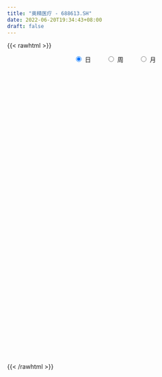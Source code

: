 ```yaml
---
title: "奥精医疗 - 688613.SH"
date: 2022-06-20T19:34:43+08:00
draft: false
---
```

{{< rawhtml >}}
    <div style="text-align: center">
        <label style="padding: 1rem;"><input style="margin-right: .5rem" type="radio" name="period" value="D" checked onclick="period_change(this)">日</label>
        <label style="padding: 1rem;"><input style="margin-right: .5rem" type="radio" name="period" value="W" onclick="period_change(this)">周</label>
        <label style="padding: 1rem;"><input style="margin-right: .5rem" type="radio" name="period" value="M" onclick="period_change(this)">月</label>
    </div>
    <div id="chart" style="height: 700px;"></div> 
    <script type="text/javascript">
        const D_v = [232164.66,136087.58,136353.65,99151.23,54035.26,79717.75,59758.76,50936.07,48510.0,63597.82,43653.38,39114.95,78400.05,39013.51,46589.29,61825.01,42824.98,47202.26,29291.23,20657.04,32650.03,26773.56,20995.61,40656.18,23792.89,25945.11,21119.82,13569.3,31364.01,16122.0,12713.17,23807.76,15785.32,16040.23,13402.27,12555.04,15532.37,15205.11,9235.13,6591.5,8516.09,18333.59,21265.42,28453.19,17528.95,20597.95,15762.52,14697.89,10037.61,9122.71,12880.94,15456.51,7758.56,9833.25,7631.15,9128.92,7235.12,8232.62,4831.61,5860.64,19439.08,13764.6,5931.79,11963.13,9962.07,12561.08,25702.36,12302.57,15300.6,10113.51,9910.24,15498.42,16479.48,20724.51,12631.36,13276.47,12290.86,9388.08,8794.95,7261.74,9216.73,20870.52,20875.28,12455.76,25578.3,18146.26,11200.99,9141.21,17815.55,8613.21,14961.88,8985.99,6703.98,7028.58,11633.77,8517.84,16471.55,15697.56,12159.93,8925.23,10038.31,6687.98,4474.24,7325.92,13025.17,10578.43,7220.56,17389.28,9648.39,14688.47,5369.72,8568.98,6758.61,19365.27,7405.89,8740.21,10719.27,8605.99,9243.75,9442.5,8823.38,9708.29,5656.31,14721.39,15279.27,20740.06,14193.63,13823.74,10762.83,13200.44,9368.16,10312.54,6248.62,9305.8,7687.07,6465.7,6937.2,6398.5,4663.96,5494.85,6664.49,3093.41,6389.41,5671.98,6231.39,8199.87,6567.03,7426.91,11010.55,9141.72,9376.09,8699.55,9623.98,8322.48,10379.07,10311.53,18003.74,11379.84,9407.39,16710.86,8773.29,14522.5,12506.83,12746.83,6195.08,8406.69,8124.25,3994.65,17457.31,8038.34,5952.57,4989.21,4347.47,6137.22,4615.91,5801.32,8373.34,5720.6,6561.48,5937.25,3700.6,4102.62,4500.56,5527.59,7424.23,6606.86,5570.22,4972.94,3147.66,3816.13,4462.39,8109.89,6661.73,9071.12,8078.14,4895.37,8239.91,5523.42,5056.99,7910.84,10577.62,3865.84,5768.96,4292.75,3793.93,3138.08,4207.74,3257.12,3204.88,3384.62,4246.64,3618.26,3805.99,3936.25,4629.12,6157.57,3940.15,10641.06,5231.77,5043.88,2559.74,3209.63,2774.71,2440.52,4881.49,5126.63,3955.41,4230.42,7146.25,6898.05,3328.29,3946.15,2877.38,4074.04,5752.21,4955.58,5602.69,6221.17,5015.03,4617.52,3561.12,7063.52,13879.37,23112.22,10394.79,20596.16,20457.5,11162.27,20276.32,36587.79,33554.24,27900.08,20735.74,18813.91,10806.2,11317.93,13814.89,15155.0,12094.82,17436.86,16912.04,13068.02]
const D_histogram = [0.0,-0.4665071225,0.1792061818,0.6881445691,1.3983665356,2.0545702969,3.5191563644,4.3290199207,4.0794998365,2.8500343642,1.7599254498,1.2002225365,-0.1759485368,-0.9351415151,-1.7634728269,-2.9138051615,-3.4421405328,-3.3191641801,-3.1129480958,-2.9061373578,-2.2749550639,-1.6788270374,-1.3420540903,-1.685318455,-1.8554315078,-1.6166906746,-1.3206952084,-1.0466306288,-0.6253474703,-0.5530080292,-0.3783559302,-0.3833566208,-0.3562345642,-0.4972123759,-0.4701850862,-0.405209169,-0.0866340823,0.1261385627,0.1992517642,0.1352317409,-0.0097783862,-0.2649361308,-0.4730443726,-0.1004160964,-0.1489103087,-0.6333347936,-1.1592993972,-1.5406874705,-1.5392808795,-1.3206766543,-1.0675604545,-0.7060073752,-0.4757125787,-0.2486932136,-0.2214083119,0.0530945457,0.2153199733,0.2573338954,0.3022610525,0.3076795008,0.6925915131,0.9808999068,1.126215735,1.2878701723,1.1707489863,1.0495702318,0.6228455169,0.2923183718,-0.1233503398,-0.3437602483,-0.3605248939,-0.1771104878,0.1180938179,0.53399198,0.8072375171,1.0368104464,1.0848518542,1.1908967433,1.1508015257,1.0607071265,0.8350040416,0.972021819,0.6135063916,0.4557447356,0.6307923342,0.5775223439,0.6123671126,0.5862609114,0.678975599,0.6323497306,0.203276893,0.1117367777,0.123342382,0.1285087878,0.207571226,0.2766402776,0.4602770563,0.4370128708,0.1892023564,0.1514435779,-0.0561585382,-0.2392271173,-0.3150899365,-0.2488638241,-0.2879365849,-0.4075348841,-0.6431587727,-0.9025878552,-1.0208818303,-1.1902440725,-1.2032489307,-1.1326967719,-1.0083368026,-1.1499478753,-1.0978610196,-0.9392743495,-0.6601196339,-0.3861711323,-0.0747214413,0.168772023,0.2869615922,0.2706237702,0.3029471758,0.4131633496,0.6369575882,0.8836572233,1.0174479928,1.1406984233,1.1806347763,1.0914530842,0.9248064656,0.6422059119,0.5127911693,0.2724928848,0.0372120217,-0.0422761606,0.0043974613,-0.0363212692,-0.0402537771,-0.0552930368,-0.1612568793,-0.1746984085,-0.2924191633,-0.4284573895,-0.4383189045,-0.3305650821,-0.3199133795,-0.3603799873,-0.2378526884,-0.1071133115,-0.0965370594,0.013249276,0.1296554128,0.2112659913,0.1501595606,0.1773223283,0.2464952695,0.3754638226,0.3983629803,0.5607171184,0.5926444925,0.6674337831,0.621971084,0.4255212027,0.2337467653,-0.0074799516,-0.2300256029,-0.373150471,-0.7446839138,-0.8757214134,-0.9786199541,-0.9790375829,-0.8689346559,-0.7756756716,-0.6093029897,-0.4574055257,-0.4587090214,-0.480255422,-0.3846302584,-0.2286348802,-0.1247818376,-0.0696193489,0.0441892477,0.0616921866,0.2079511012,0.2327649724,0.3008817018,0.3714616097,0.4084063599,0.420125346,0.3519201221,0.3065927154,0.1707065335,-0.0624309021,-0.2541768912,-0.2817132337,-0.1627590876,-0.1684506437,-0.2649871267,-0.2953743873,-0.1480173345,-0.0268289624,0.1163380062,0.1365988454,0.1850265593,0.2117722826,0.2166616608,0.1732784185,0.1276833598,0.1727840354,0.2221952008,0.2201573239,0.2033461756,0.1202573308,-0.011778706,-0.2128560425,-0.2725971342,-0.213833133,-0.0884909855,0.0434941519,0.1445452036,0.1395322258,0.1637116312,0.1400917601,0.0121262805,-0.2556089145,-0.4272145445,-0.4143648481,-0.5326056666,-0.4339524614,-0.3273430506,-0.2633472393,-0.1937156362,-0.0663244171,0.0409647412,0.1465292678,0.148142143,0.1014087106,0.0616911773,0.0646885938,0.0756472231,0.1412648559,0.2373799373,0.0834637287,0.060870607,-0.0404629819,-0.1046968395,-0.1037808358,0.005166905,0.2794884639,0.5039613976,0.7174594919,0.7408584488,0.7257929106,0.6085347304,0.5372832211,0.4597259249,0.3423053819,0.2888756634,0.2853547418,0.3088208186,0.3440769444]
const D_fast = [0.0,-0.5831339031,0.1073809466,0.7883554762,1.8481690765,3.0180154122,5.3623905707,7.2545091072,8.0248639821,7.5079071009,6.8577795489,6.5981322697,5.1779740622,4.1849957051,2.9157961866,1.0370125617,-0.3518579429,-1.0586726352,-1.6306935748,-2.1504171763,-2.0879736484,-1.9115523812,-1.9102929567,-2.6748869352,-3.3088578649,-3.4742897003,-3.5084680363,-3.4960611139,-3.231114823,-3.2970273891,-3.2169642727,-3.3178041185,-3.3797407029,-3.6450216086,-3.7355405905,-3.7718669656,-3.4749503994,-3.2306431137,-3.1077169712,-3.1379290593,-3.2853837829,-3.6067755603,-3.9331448951,-3.585620643,-3.6713424325,-4.3141006159,-5.1298900688,-5.8964500097,-6.2798636385,-6.3914285769,-6.4052024908,-6.2201512552,-6.1087846034,-5.9439385417,-5.972005718,-5.6842292239,-5.468173803,-5.361826407,-5.2413339868,-5.1589956634,-4.6009357728,-4.0674024024,-3.6405326404,-3.1569106601,-2.9813445995,-2.840130796,-3.1111441317,-3.3685916839,-3.8150979805,-4.1214479509,-4.2283438201,-4.0892070359,-3.7644792758,-3.2150831187,-2.7400282023,-2.2512526614,-1.93199829,-1.528229215,-1.2806240513,-1.1055416689,-1.1224937434,-0.7424705113,-0.9476093407,-0.9914348128,-0.6586891307,-0.567578535,-0.3796419881,-0.2591829615,0.0032756259,0.1147371901,-0.2635164242,-0.3271223451,-0.2846811452,-0.2473875426,-0.1164322978,0.0217968232,0.3205028659,0.4064918981,0.2059819729,0.2060840888,-0.0155576619,-0.2584330203,-0.4130683236,-0.4090581673,-0.5201150742,-0.7415970945,-1.1380106762,-1.6230867226,-1.9966011552,-2.4635244155,-2.7773415064,-2.9899635406,-3.117687772,-3.5467858134,-3.7691642127,-3.8453961299,-3.7312713229,-3.5538656042,-3.2610962737,-2.9754098036,-2.7854798363,-2.7341617157,-2.6261015162,-2.412594505,-2.0295608694,-1.5619469285,-1.1737941608,-0.7653691244,-0.4302740774,-0.2465924983,-0.1820375006,-0.3040865763,-0.3053035266,-0.4774785899,-0.7034564476,-0.79351367,-0.7457406828,-0.7955397306,-0.8095356828,-0.8383982017,-0.984676264,-1.0417923953,-1.232617941,-1.4757705145,-1.5952117557,-1.5700992038,-1.6394258461,-1.7699874507,-1.7069233239,-1.6029622749,-1.6165202876,-1.5034216332,-1.3546016433,-1.2201745669,-1.2437411074,-1.1722477576,-1.0414509991,-0.8186164903,-0.6961265876,-0.3935931699,-0.2135046726,0.0281430637,0.1381731356,0.048103555,-0.085234191,-0.3283308959,-0.6083829479,-0.8447954337,-1.4024998549,-1.752467708,-2.1000212372,-2.3451982617,-2.4523289987,-2.5529889322,-2.5389419977,-2.5013959152,-2.6173766663,-2.7589869224,-2.7595193233,-2.6606826651,-2.5880250821,-2.5502674305,-2.425411522,-2.3924855365,-2.1942388465,-2.1112337322,-1.9678965773,-1.8044512671,-1.6654049269,-1.5486546043,-1.5288797976,-1.4975590255,-1.5907685741,-1.8395137352,-2.0948039471,-2.1927685981,-2.1145042238,-2.1623084408,-2.3250917055,-2.429322563,-2.3189698438,-2.2044887122,-2.0322372421,-1.9778266915,-1.8831423378,-1.8034535439,-1.7443987505,-1.7444623882,-1.758136607,-1.6698399225,-1.5648799569,-1.5118785028,-1.4778531072,-1.5308776194,-1.6658583326,-1.9201496797,-2.048040055,-2.042734337,-1.9395149359,-1.7966562605,-1.6594689079,-1.6295988293,-1.5644915161,-1.5530884471,-1.6780223567,-2.0096597803,-2.2880690464,-2.378810562,-2.6302027971,-2.6400377073,-2.6152640591,-2.6171050577,-2.5959023636,-2.4850922487,-2.3675619052,-2.2253650616,-2.1867166507,-2.2080979054,-2.2323926445,-2.2132230794,-2.1833526443,-2.0824187976,-1.9269587319,-2.0600090083,-2.0673844783,-2.1788338126,-2.2692418801,-2.2942710853,-2.1840316183,-1.8398379434,-1.4893746603,-1.0965116931,-0.887898124,-0.7215154345,-0.6866399321,-0.6235706361,-0.5861964511,-0.6180406486,-0.5992514512,-0.5314336874,-0.430762406,-0.3094870441]
const D_slow = [0.0,-0.1166267806,-0.0718252352,0.1002109071,0.449802541,0.9634451152,1.8432342063,2.9254891865,3.9453641456,4.6578727367,5.0978540991,5.3979097332,5.353922599,5.1201372203,4.6792690135,3.9508177231,3.0902825899,2.2604915449,1.482254521,0.7557201815,0.1869814155,-0.2327253438,-0.5682388664,-0.9895684802,-1.4534263571,-1.8575990258,-2.1877728279,-2.4494304851,-2.6057673527,-2.7440193599,-2.8386083425,-2.9344474977,-3.0235061387,-3.1478092327,-3.2653555043,-3.3666577965,-3.3883163171,-3.3567816764,-3.3069687354,-3.2731608002,-3.2756053967,-3.3418394294,-3.4601005226,-3.4852045466,-3.5224321238,-3.6807658222,-3.9705906715,-4.3557625392,-4.740582759,-5.0707519226,-5.3376420362,-5.51414388,-5.6330720247,-5.6952453281,-5.7505974061,-5.7373237697,-5.6834937763,-5.6191603025,-5.5435950393,-5.4666751641,-5.2935272859,-5.0483023092,-4.7667483754,-4.4447808324,-4.1520935858,-3.8897010278,-3.7339896486,-3.6609100557,-3.6917476406,-3.7776877027,-3.8678189262,-3.9120965481,-3.8825730937,-3.7490750987,-3.5472657194,-3.2880631078,-3.0168501442,-2.7191259584,-2.431425577,-2.1662487954,-1.957497785,-1.7144923302,-1.5611157323,-1.4471795484,-1.2894814649,-1.1451008789,-0.9920091007,-0.8454438729,-0.6756999731,-0.5176125405,-0.4667933172,-0.4388591228,-0.4080235273,-0.3758963303,-0.3240035238,-0.2548434544,-0.1397741904,-0.0305209727,0.0167796164,0.0546405109,0.0406008764,-0.019205903,-0.0979783871,-0.1601943431,-0.2321784893,-0.3340622104,-0.4948519035,-0.7204988673,-0.9757193249,-1.273280343,-1.5740925757,-1.8572667687,-2.1093509693,-2.3968379382,-2.6713031931,-2.9061217804,-3.0711516889,-3.167694472,-3.1863748323,-3.1441818266,-3.0724414285,-3.004785486,-2.929048692,-2.8257578546,-2.6665184576,-2.4456041518,-2.1912421536,-1.9060675477,-1.6109088537,-1.3380455826,-1.1068439662,-0.9462924882,-0.8180946959,-0.7499714747,-0.7406684693,-0.7512375094,-0.7501381441,-0.7592184614,-0.7692819057,-0.7831051649,-0.8234193847,-0.8670939868,-0.9401987777,-1.047313125,-1.1568928512,-1.2395341217,-1.3195124666,-1.4096074634,-1.4690706355,-1.4958489634,-1.5199832282,-1.5166709092,-1.484257056,-1.4314405582,-1.393900668,-1.349570086,-1.2879462686,-1.1940803129,-1.0944895679,-0.9543102883,-0.8061491651,-0.6392907194,-0.4837979484,-0.3774176477,-0.3189809564,-0.3208509443,-0.378357345,-0.4716449627,-0.6578159412,-0.8767462945,-1.1214012831,-1.3661606788,-1.5833943428,-1.7773132606,-1.9296390081,-2.0439903895,-2.1586676448,-2.2787315004,-2.374889065,-2.432047785,-2.4632432444,-2.4806480816,-2.4696007697,-2.4541777231,-2.4021899478,-2.3439987047,-2.2687782792,-2.1759128768,-2.0738112868,-1.9687799503,-1.8807999198,-1.8041517409,-1.7614751075,-1.7770828331,-1.8406270559,-1.9110553643,-1.9517451362,-1.9938577971,-2.0601045788,-2.1339481756,-2.1709525093,-2.1776597499,-2.1485752483,-2.114425537,-2.0681688971,-2.0152258265,-1.9610604113,-1.9177408067,-1.8858199667,-1.8426239579,-1.7870751577,-1.7320358267,-1.6811992828,-1.6511349501,-1.6540796266,-1.7072936372,-1.7754429208,-1.828901204,-1.8510239504,-1.8401504124,-1.8040141115,-1.7691310551,-1.7282031473,-1.6931802073,-1.6901486371,-1.7540508658,-1.8608545019,-1.9644457139,-2.0975971305,-2.2060852459,-2.2879210085,-2.3537578184,-2.4021867274,-2.4187678317,-2.4085266464,-2.3718943294,-2.3348587937,-2.309506616,-2.2940838217,-2.2779116732,-2.2589998675,-2.2236836535,-2.1643386692,-2.143472737,-2.1282550852,-2.1383708307,-2.1645450406,-2.1904902495,-2.1891985233,-2.1193264073,-1.9933360579,-1.8139711849,-1.6287565728,-1.4473083451,-1.2951746625,-1.1608538572,-1.045922376,-0.9603460305,-0.8881271147,-0.8167884292,-0.7395832246,-0.6535639885]
const D_data = [['2021-05-21', 80.02, 95.01, 78.0, 96.96],['2021-05-24', 91.0, 87.7, 86.51, 97.0],['2021-05-25', 89.41, 102.0, 88.04, 106.5],['2021-05-26', 101.0, 103.77, 99.13, 109.51],['2021-05-27', 102.0, 110.48, 102.0, 111.88],['2021-05-28', 111.01, 115.0, 109.0, 124.88],['2021-05-31', 116.0, 133.33, 115.55, 134.0],['2021-06-01', 133.32, 134.79, 126.31, 137.85],['2021-06-02', 133.8, 126.9, 124.1, 135.79],['2021-06-03', 125.95, 114.0, 112.59, 128.96],['2021-06-04', 113.2, 112.0, 108.4, 114.5],['2021-06-07', 111.26, 116.11, 108.0, 117.28],['2021-06-08', 113.0, 101.8, 98.77, 116.8],['2021-06-09', 101.28, 104.04, 96.55, 105.61],['2021-06-10', 102.79, 98.48, 95.2, 104.1],['2021-06-11', 98.0, 87.81, 86.47, 101.98],['2021-06-15', 87.81, 89.0, 83.69, 91.6],['2021-06-16', 88.87, 93.73, 85.5, 94.97],['2021-06-17', 93.0, 93.35, 91.0, 94.62],['2021-06-18', 93.66, 92.22, 91.31, 97.52],['2021-06-21', 90.0, 97.8, 87.61, 97.96],['2021-06-22', 96.44, 99.1, 96.0, 102.36],['2021-06-23', 100.0, 97.11, 96.1, 101.44],['2021-06-24', 98.55, 87.24, 86.99, 98.55],['2021-06-25', 86.0, 86.42, 85.5, 89.2],['2021-06-28', 86.5, 90.1, 85.2, 92.77],['2021-06-29', 89.99, 90.8, 88.05, 92.91],['2021-06-30', 90.23, 90.79, 90.01, 93.41],['2021-07-01', 94.5, 93.49, 90.91, 96.5],['2021-07-02', 93.0, 89.6, 88.99, 93.36],['2021-07-05', 89.66, 90.78, 87.01, 91.73],['2021-07-06', 91.88, 88.27, 83.69, 91.88],['2021-07-07', 86.5, 88.01, 84.1, 88.96],['2021-07-08', 87.6, 84.81, 84.57, 89.18],['2021-07-09', 84.6, 85.76, 82.43, 85.88],['2021-07-12', 85.0, 85.66, 83.58, 86.8],['2021-07-13', 85.75, 89.2, 84.24, 89.57],['2021-07-14', 88.1, 88.85, 88.0, 91.66],['2021-07-15', 88.88, 87.53, 85.8, 90.8],['2021-07-16', 86.35, 85.5, 85.28, 87.99],['2021-07-19', 84.81, 83.5, 82.6, 85.5],['2021-07-20', 82.5, 80.45, 78.35, 83.49],['2021-07-21', 80.0, 79.0, 77.8, 80.88],['2021-07-22', 79.99, 86.0, 77.77, 86.0],['2021-07-23', 84.98, 81.0, 81.0, 85.3],['2021-07-26', 79.0, 73.26, 70.0, 80.0],['2021-07-27', 72.2, 68.73, 68.62, 73.93],['2021-07-28', 68.2, 66.4, 63.07, 69.5],['2021-07-29', 67.16, 68.28, 67.16, 69.29],['2021-07-30', 67.0, 69.75, 66.21, 70.4],['2021-08-02', 68.81, 69.76, 65.3, 70.38],['2021-08-03', 69.8, 71.3, 68.56, 74.59],['2021-08-04', 70.11, 69.99, 69.01, 71.83],['2021-08-05', 68.85, 70.09, 68.85, 74.0],['2021-08-06', 70.09, 67.27, 66.68, 70.18],['2021-08-09', 65.65, 70.3, 65.65, 70.49],['2021-08-10', 71.46, 69.37, 68.8, 71.46],['2021-08-11', 69.37, 67.8, 67.27, 69.37],['2021-08-12', 68.03, 67.5, 67.25, 68.5],['2021-08-13', 67.28, 66.6, 66.0, 67.8],['2021-08-16', 66.3, 72.05, 66.04, 74.55],['2021-08-17', 72.83, 72.6, 70.64, 73.49],['2021-08-18', 72.01, 72.13, 71.03, 72.76],['2021-08-19', 71.79, 73.48, 71.6, 76.5],['2021-08-20', 74.0, 70.48, 69.53, 74.0],['2021-08-23', 69.8, 70.1, 67.53, 71.83],['2021-08-24', 70.18, 64.91, 63.0, 70.18],['2021-08-25', 64.03, 63.9, 63.5, 65.81],['2021-08-26', 63.89, 60.35, 60.2, 64.97],['2021-08-27', 60.98, 60.35, 59.4, 61.47],['2021-08-30', 60.06, 61.43, 59.03, 61.57],['2021-08-31', 62.4, 63.62, 62.4, 65.25],['2021-09-01', 64.38, 65.74, 63.01, 66.49],['2021-09-02', 65.75, 68.9, 65.02, 71.5],['2021-09-03', 69.6, 69.0, 67.5, 70.5],['2021-09-06', 69.0, 70.07, 68.33, 71.8],['2021-09-07', 70.01, 68.95, 68.33, 70.01],['2021-09-08', 68.95, 70.6, 68.3, 72.18],['2021-09-09', 71.21, 69.52, 68.75, 72.22],['2021-09-10', 69.01, 69.1, 67.6, 69.9],['2021-09-13', 68.98, 67.01, 66.1, 70.6],['2021-09-14', 67.02, 71.78, 66.17, 72.88],['2021-09-15', 70.99, 65.37, 65.0, 71.0],['2021-09-16', 64.82, 66.7, 64.18, 69.5],['2021-09-17', 66.02, 71.16, 64.5, 72.47],['2021-09-22', 70.02, 68.94, 68.14, 73.3],['2021-09-23', 69.0, 70.32, 68.0, 71.38],['2021-09-24', 70.15, 69.93, 69.38, 71.88],['2021-09-27', 69.61, 72.0, 67.95, 72.4],['2021-09-28', 72.0, 70.82, 70.41, 72.45],['2021-09-29', 70.11, 65.0, 64.51, 70.97],['2021-09-30', 65.48, 67.88, 64.58, 68.48],['2021-10-08', 69.0, 68.99, 68.21, 70.49],['2021-10-11', 68.53, 69.0, 68.33, 70.59],['2021-10-12', 69.02, 70.24, 67.16, 71.6],['2021-10-13', 70.0, 70.67, 69.6, 71.47],['2021-10-14', 70.34, 73.06, 70.0, 75.0],['2021-10-15', 72.87, 71.25, 70.86, 73.99],['2021-10-18', 71.0, 67.95, 66.33, 71.2],['2021-10-19', 67.8, 69.95, 67.75, 70.46],['2021-10-20', 69.45, 67.2, 66.82, 70.2],['2021-10-21', 67.87, 66.33, 65.83, 67.97],['2021-10-22', 66.5, 66.74, 66.0, 67.45],['2021-10-25', 66.7, 68.25, 66.54, 68.66],['2021-10-26', 67.98, 66.76, 65.02, 68.52],['2021-10-27', 66.76, 65.0, 63.06, 66.76],['2021-10-28', 65.0, 62.1, 61.9, 65.0],['2021-10-29', 61.93, 59.75, 59.57, 62.78],['2021-11-01', 59.79, 59.6, 59.05, 60.38],['2021-11-02', 59.15, 57.13, 56.43, 60.42],['2021-11-03', 57.13, 57.43, 56.7, 57.99],['2021-11-04', 57.85, 57.45, 56.7, 57.95],['2021-11-05', 57.08, 57.51, 56.85, 58.77],['2021-11-08', 57.57, 52.94, 51.76, 57.57],['2021-11-09', 52.8, 53.86, 52.36, 54.34],['2021-11-10', 54.3, 54.55, 53.15, 55.2],['2021-11-11', 54.85, 56.18, 54.14, 56.51],['2021-11-12', 56.19, 56.75, 55.5, 57.48],['2021-11-15', 56.75, 58.17, 56.4, 58.77],['2021-11-16', 58.0, 58.41, 57.92, 59.3],['2021-11-17', 58.0, 57.56, 57.06, 58.99],['2021-11-18', 57.56, 55.94, 55.83, 57.8],['2021-11-19', 55.89, 56.4, 55.66, 56.96],['2021-11-22', 56.15, 57.64, 54.97, 57.65],['2021-11-23', 57.35, 60.0, 57.21, 60.1],['2021-11-24', 60.12, 61.81, 59.31, 62.86],['2021-11-25', 62.2, 61.86, 61.17, 63.5],['2021-11-26', 62.28, 63.0, 62.0, 64.24],['2021-11-29', 63.2, 63.08, 62.0, 63.75],['2021-11-30', 62.93, 62.03, 61.48, 63.26],['2021-12-01', 62.0, 61.0, 60.6, 62.01],['2021-12-02', 60.81, 58.81, 58.72, 61.57],['2021-12-03', 59.0, 59.95, 58.83, 60.56],['2021-12-06', 59.62, 57.76, 57.5, 60.09],['2021-12-07', 57.79, 56.55, 55.69, 58.35],['2021-12-08', 56.98, 57.54, 55.98, 57.97],['2021-12-09', 57.54, 58.91, 57.3, 59.67],['2021-12-10', 59.1, 57.71, 57.68, 59.1],['2021-12-13', 57.71, 57.91, 57.03, 58.48],['2021-12-14', 57.43, 57.57, 57.34, 58.65],['2021-12-15', 57.5, 55.9, 55.87, 58.06],['2021-12-16', 55.91, 56.48, 55.7, 56.69],['2021-12-17', 56.48, 54.5, 54.5, 56.48],['2021-12-20', 54.5, 53.15, 53.01, 55.23],['2021-12-21', 53.45, 53.83, 52.67, 54.0],['2021-12-22', 53.89, 55.09, 53.83, 55.8],['2021-12-23', 55.09, 53.75, 53.4, 55.41],['2021-12-24', 53.75, 52.56, 52.2, 54.0],['2021-12-27', 52.57, 54.38, 52.12, 55.65],['2021-12-28', 54.36, 54.82, 53.6, 55.48],['2021-12-29', 54.73, 53.4, 53.35, 55.33],['2021-12-30', 53.33, 54.72, 53.11, 55.3],['2021-12-31', 54.72, 55.26, 54.36, 56.45],['2022-01-04', 55.63, 55.29, 55.06, 56.58],['2022-01-05', 54.8, 53.5, 52.9, 54.85],['2022-01-06', 53.01, 54.45, 53.01, 54.99],['2022-01-07', 54.97, 55.22, 54.5, 57.34],['2022-01-10', 55.4, 56.58, 55.06, 57.13],['2022-01-11', 56.01, 55.81, 55.49, 56.61],['2022-01-12', 56.0, 58.3, 55.8, 58.84],['2022-01-13', 58.0, 57.53, 57.12, 58.68],['2022-01-14', 57.6, 58.76, 57.21, 59.36],['2022-01-17', 58.8, 57.77, 56.46, 59.39],['2022-01-18', 57.22, 55.58, 55.25, 57.5],['2022-01-19', 55.04, 54.8, 54.45, 56.13],['2022-01-20', 55.22, 53.05, 52.97, 55.9],['2022-01-21', 53.21, 51.88, 51.52, 53.28],['2022-01-24', 51.5, 51.58, 51.16, 52.31],['2022-01-25', 51.49, 46.79, 46.69, 51.49],['2022-01-26', 47.18, 47.68, 45.88, 47.71],['2022-01-27', 48.04, 46.51, 46.45, 48.22],['2022-01-28', 46.53, 46.55, 46.0, 47.58],['2022-02-07', 47.0, 47.28, 46.66, 48.08],['2022-02-08', 47.4, 46.72, 45.86, 47.48],['2022-02-09', 46.72, 47.52, 46.1, 47.55],['2022-02-10', 47.44, 47.49, 47.0, 48.99],['2022-02-11', 47.49, 45.31, 44.8, 47.49],['2022-02-14', 44.8, 44.3, 44.0, 45.63],['2022-02-15', 44.3, 45.29, 43.86, 45.3],['2022-02-16', 45.29, 46.14, 45.03, 46.63],['2022-02-17', 45.7, 45.7, 45.58, 46.35],['2022-02-18', 45.03, 45.09, 44.3, 45.29],['2022-02-21', 45.3, 45.92, 44.71, 45.92],['2022-02-22', 45.51, 44.76, 44.11, 45.51],['2022-02-23', 44.6, 46.58, 44.36, 46.69],['2022-02-24', 46.51, 45.36, 44.79, 47.26],['2022-02-25', 45.56, 46.04, 45.56, 47.18],['2022-02-28', 46.2, 46.4, 44.84, 46.82],['2022-03-01', 46.47, 46.28, 45.7, 46.58],['2022-03-02', 46.28, 46.14, 45.39, 46.3],['2022-03-03', 46.13, 45.02, 45.02, 46.65],['2022-03-04', 44.53, 45.0, 44.53, 47.2],['2022-03-07', 44.86, 43.31, 42.88, 45.2],['2022-03-08', 43.4, 40.88, 40.88, 43.9],['2022-03-09', 40.88, 39.86, 38.52, 41.6],['2022-03-10', 41.4, 40.84, 40.24, 41.66],['2022-03-11', 40.66, 42.47, 39.89, 42.59],['2022-03-14', 42.02, 40.8, 40.71, 42.27],['2022-03-15', 40.8, 38.92, 38.8, 40.8],['2022-03-16', 39.5, 38.88, 36.88, 39.87],['2022-03-17', 39.45, 40.94, 39.45, 42.05],['2022-03-18', 40.94, 40.96, 40.21, 41.5],['2022-03-21', 41.29, 41.68, 40.2, 41.81],['2022-03-22', 41.05, 40.38, 40.27, 41.11],['2022-03-23', 40.79, 40.75, 40.25, 41.35],['2022-03-24', 40.2, 40.55, 40.01, 40.98],['2022-03-25', 40.4, 40.25, 40.14, 41.49],['2022-03-28', 38.8, 39.42, 38.8, 40.0],['2022-03-29', 39.7, 39.0, 38.58, 40.27],['2022-03-30', 39.49, 39.99, 38.74, 40.08],['2022-03-31', 39.8, 40.2, 39.45, 41.29],['2022-04-01', 39.97, 39.61, 39.52, 40.49],['2022-04-06', 39.54, 39.3, 38.65, 40.0],['2022-04-07', 39.25, 38.09, 38.07, 39.43],['2022-04-08', 38.25, 36.7, 36.55, 38.25],['2022-04-11', 36.7, 34.6, 34.56, 36.79],['2022-04-12', 34.99, 35.22, 34.0, 35.48],['2022-04-13', 35.33, 36.25, 34.3, 38.2],['2022-04-14', 36.46, 37.2, 36.46, 37.88],['2022-04-15', 37.2, 37.7, 36.09, 38.1],['2022-04-18', 37.75, 37.76, 36.99, 38.38],['2022-04-19', 37.96, 36.55, 36.55, 37.97],['2022-04-20', 36.98, 36.84, 36.53, 37.59],['2022-04-21', 37.3, 36.12, 35.61, 37.46],['2022-04-22', 36.5, 34.22, 34.0, 36.5],['2022-04-25', 34.5, 31.05, 30.95, 34.5],['2022-04-26', 31.38, 30.53, 30.37, 32.08],['2022-04-27', 30.22, 31.8, 29.0, 32.0],['2022-04-28', 29.0, 29.2, 28.88, 30.1],['2022-04-29', 29.8, 31.17, 29.21, 31.36],['2022-05-05', 31.9, 31.2, 30.7, 31.95],['2022-05-06', 30.5, 30.56, 29.71, 31.28],['2022-05-09', 31.0, 30.47, 30.17, 31.0],['2022-05-10', 30.43, 31.28, 29.89, 31.28],['2022-05-11', 31.57, 31.31, 31.28, 32.11],['2022-05-12', 31.0, 31.6, 30.55, 31.73],['2022-05-13', 31.5, 30.37, 30.23, 31.89],['2022-05-16', 30.74, 29.41, 29.33, 30.76],['2022-05-17', 29.41, 29.0, 28.5, 29.41],['2022-05-18', 29.21, 29.16, 28.73, 29.6],['2022-05-19', 28.98, 29.03, 28.51, 29.43],['2022-05-20', 29.2, 29.69, 28.83, 29.8],['2022-05-23', 29.01, 30.35, 29.0, 30.38],['2022-05-24', 30.35, 26.88, 26.7, 30.35],['2022-05-25', 27.0, 27.8, 26.7, 28.12],['2022-05-26', 28.03, 26.18, 25.83, 28.18],['2022-05-27', 26.25, 25.83, 25.58, 26.5],['2022-05-30', 25.71, 26.08, 25.38, 26.08],['2022-05-31', 26.08, 27.38, 25.7, 27.59],['2022-06-01', 27.54, 30.3, 27.23, 31.0],['2022-06-02', 31.31, 31.05, 29.3, 31.37],['2022-06-06', 31.26, 32.32, 31.1, 32.49],['2022-06-07', 31.78, 30.92, 30.52, 32.39],['2022-06-08', 30.7, 30.83, 29.88, 31.7],['2022-06-09', 30.86, 29.53, 29.4, 31.08],['2022-06-10', 29.47, 29.88, 29.21, 30.14],['2022-06-13', 29.72, 29.64, 29.15, 30.18],['2022-06-14', 29.28, 28.79, 28.09, 29.5],['2022-06-15', 29.08, 29.25, 28.85, 29.95],['2022-06-16', 29.25, 29.83, 29.04, 30.19],['2022-06-17', 30.0, 30.35, 29.66, 31.28],['2022-06-20', 30.1, 30.82, 30.03, 31.2]]
const W_v = [232164.66,505345.47,266456.03,264942.81,139975.51,144868.27,108120.24,81748.75,59119.15,94097.24,70218.68,53560.41,35288.91,61060.67,75980.12,75244.01,51012.1,88996.59,38488.46,50376.63,6703.98,59349.3,42285.69,55539.36,45034.17,54836.63,42874.23,78758.09,49892.59,36794.27,26306.12,34097.18,47851.89,47016.82,60793.88,47979.68,40432.08,29275.26,26022.55,29629.46,24509.01,36946.27,32934.71,21201.46,17711.52,12371.36,31014.43,15866.09,27356.76,7274.44,23261.9,26478.36,88440.04,101580.62,89573.86,75413.61,13068.02]
const W_histogram = [0.0,1.2757150997,1.8140729117,0.5056169193,-0.0677619798,-0.8017752326,-1.0230827697,-1.3571031775,-1.5126995783,-1.815445794,-2.6211836685,-3.1342937399,-3.3144386347,-2.978519268,-3.2240470904,-2.6152997903,-2.0427011612,-1.3930380349,-0.9359138879,-0.6736299933,-0.3440183928,0.0846885256,0.120794338,-0.2496104642,-0.5516881965,-0.6993968799,-0.7148475915,-0.2014295712,0.0011775464,0.0500430355,-0.0620325515,-0.1879178819,-0.0193175117,0.15020611,0.5395465859,0.3800443435,-0.0170493297,-0.2811912984,-0.3824200471,-0.3006930881,-0.2348891087,-0.2770678571,-0.3189914969,-0.3067763558,-0.2561019718,-0.328260903,-0.2233514475,-0.2983525555,-0.454064836,-0.4954526153,-0.4350817408,-0.3443742705,-0.4415627174,-0.0709551079,0.165796993,0.4105232017,0.6464828091]
const W_fast = [0.0,1.5946438746,2.5865199146,1.404468152,0.814148758,-0.120308303,-0.5973865325,-1.2706827348,-1.8044540301,-2.5610616942,-4.0220954859,-5.3187789923,-6.3275335458,-6.7362439961,-7.787783591,-7.8328612385,-7.7709378997,-7.4695342822,-7.2463886071,-7.1525122109,-6.9089052086,-6.4590261588,-6.3927217619,-6.8255291801,-7.2655289616,-7.5880868649,-7.7822494744,-7.3191888468,-7.1162873427,-7.0549110947,-7.1824948196,-7.3553596204,-7.1915886282,-6.984513479,-6.4602863566,-6.5247775131,-6.9261335187,-7.2605733121,-7.4574070726,-7.4508533855,-7.4437716833,-7.555217396,-7.67688891,-7.7413678578,-7.7547189668,-7.9089431237,-7.8598715302,-8.0094607771,-8.2786892665,-8.4439401996,-8.4923397603,-8.4877258576,-8.6953049839,-8.3424361514,-8.0642348023,-7.7168777931,-7.3192974834]
const W_slow = [0.0,0.3189287749,0.7724470029,0.8988512327,0.8819107377,0.6814669296,0.4256962372,0.0864204428,-0.2917544518,-0.7456159003,-1.4009118174,-2.1844852524,-3.0130949111,-3.7577247281,-4.5637365007,-5.2175614482,-5.7282367385,-6.0764962473,-6.3104747192,-6.4788822176,-6.5648868158,-6.5437146844,-6.5135160999,-6.5759187159,-6.7138407651,-6.888689985,-7.0674018829,-7.1177592757,-7.1174648891,-7.1049541302,-7.1204622681,-7.1674417386,-7.1722711165,-7.134719589,-6.9998329425,-6.9048218566,-6.9090841891,-6.9793820137,-7.0749870255,-7.1501602975,-7.2088825746,-7.2781495389,-7.3578974131,-7.4345915021,-7.498616995,-7.5806822208,-7.6365200826,-7.7111082215,-7.8246244305,-7.9484875843,-8.0572580195,-8.1433515871,-8.2537422665,-8.2714810435,-8.2300317952,-8.1274009948,-7.9657802925]
const W_data = [['2021-05-21', 80.02, 95.01, 78.0, 96.96],['2021-05-28', 91.0, 115.0, 86.51, 124.88],['2021-06-04', 116.0, 112.0, 108.4, 137.85],['2021-06-11', 111.26, 87.81, 86.47, 117.28],['2021-06-18', 87.81, 92.22, 83.69, 97.52],['2021-06-25', 90.0, 86.42, 85.5, 102.36],['2021-07-02', 86.5, 89.6, 85.2, 96.5],['2021-07-09', 89.66, 85.76, 82.43, 91.88],['2021-07-16', 85.0, 85.5, 83.58, 91.66],['2021-07-23', 84.81, 81.0, 77.77, 86.0],['2021-07-30', 79.0, 69.75, 63.07, 80.0],['2021-08-06', 68.81, 67.27, 65.3, 74.59],['2021-08-13', 65.65, 66.6, 65.65, 71.46],['2021-08-20', 66.3, 70.48, 66.04, 76.5],['2021-08-27', 69.8, 60.35, 59.4, 71.83],['2021-09-03', 60.06, 69.0, 59.03, 71.5],['2021-09-10', 69.0, 69.1, 67.6, 72.22],['2021-09-17', 68.98, 71.16, 64.18, 72.88],['2021-09-24', 70.02, 69.93, 68.0, 73.3],['2021-09-30', 69.61, 67.88, 64.51, 72.45],['2021-10-08', 69.0, 68.99, 68.21, 70.49],['2021-10-15', 68.53, 71.25, 67.16, 75.0],['2021-10-22', 71.0, 66.74, 65.83, 71.2],['2021-10-29', 66.7, 59.75, 59.57, 68.66],['2021-11-05', 59.79, 57.51, 56.43, 60.42],['2021-11-12', 57.57, 56.75, 51.76, 57.57],['2021-11-19', 56.75, 56.4, 55.66, 59.3],['2021-11-26', 56.15, 63.0, 54.97, 64.24],['2021-12-03', 63.2, 59.95, 58.72, 63.75],['2021-12-10', 59.62, 57.71, 55.69, 60.09],['2021-12-17', 57.71, 54.5, 54.5, 58.65],['2021-12-24', 54.5, 52.56, 52.2, 55.8],['2021-12-31', 52.57, 55.26, 52.12, 56.45],['2022-01-07', 55.63, 55.22, 52.9, 57.34],['2022-01-14', 55.4, 58.76, 55.06, 59.36],['2022-01-21', 58.8, 51.88, 51.52, 59.39],['2022-01-28', 51.5, 46.55, 45.88, 52.31],['2022-02-11', 47.0, 45.31, 44.8, 48.99],['2022-02-18', 44.8, 45.09, 43.86, 46.63],['2022-02-25', 45.3, 46.04, 44.11, 47.26],['2022-03-04', 46.2, 45.0, 44.53, 47.2],['2022-03-11', 44.86, 42.47, 38.52, 45.2],['2022-03-18', 42.02, 40.96, 36.88, 42.27],['2022-03-25', 41.29, 40.25, 40.01, 41.81],['2022-04-01', 38.8, 39.61, 38.58, 41.29],['2022-04-08', 39.54, 36.7, 36.55, 40.0],['2022-04-15', 36.7, 37.7, 34.0, 38.2],['2022-04-22', 37.75, 34.22, 34.0, 38.38],['2022-04-29', 34.5, 31.17, 28.88, 34.5],['2022-05-06', 31.9, 30.56, 29.71, 31.95],['2022-05-13', 31.0, 30.37, 29.89, 32.11],['2022-05-20', 30.74, 29.69, 28.5, 30.76],['2022-05-27', 29.01, 25.83, 25.58, 30.38],['2022-06-02', 25.71, 31.05, 25.38, 31.37],['2022-06-10', 31.26, 29.88, 29.21, 32.49],['2022-06-17', 29.72, 30.35, 28.09, 31.28],['2022-06-24', 30.1, 30.82, 30.03, 31.2]]
const M_v = [797268.89,817118.0900000001,352669.83,251298.77,278709.1299999999,163878.33,245466.39,170978.78,196222.46,89900.21,124711.77,90226.9,176893.33,248197.52]
const M_histogram = [0.0,-2.7148034188,-5.6106111866,-7.5037568601,-7.9890434264,-8.3389638641,-7.9023479615,-7.5551732537,-7.3888445256,-6.7814659072,-6.3001260865,-6.0892622981,-5.710698256,-4.7724503506]
const M_fast = [0.0,-3.3935042735,-7.6919648379,-11.4610497265,-13.9435971494,-16.3782585531,-17.9172296408,-19.4588482464,-21.1397306498,-22.2277185082,-23.3214102091,-24.6328619953,-25.6819725172,-25.9368371994]
const M_slow = [0.0,-0.6787008547,-2.0813536514,-3.9572928664,-5.954553723,-8.039294689,-10.0148816794,-11.9036749928,-13.7508861242,-15.446252601,-17.0212841226,-18.5435996971,-19.9712742611,-21.1643868488]
const M_data = [['2021-05-31', 80.02, 133.33, 78.0, 134.0],['2021-06-30', 133.32, 90.79, 83.69, 137.85],['2021-07-30', 94.5, 69.75, 63.07, 96.5],['2021-08-31', 68.81, 63.62, 59.03, 76.5],['2021-09-30', 64.38, 67.88, 63.01, 73.3],['2021-10-29', 69.0, 59.75, 59.57, 75.0],['2021-11-30', 59.79, 62.03, 51.76, 64.24],['2021-12-31', 62.0, 55.26, 52.12, 62.01],['2022-01-28', 55.63, 46.55, 45.88, 59.39],['2022-02-28', 47.0, 46.4, 43.86, 48.99],['2022-03-31', 46.47, 40.2, 36.88, 47.2],['2022-04-29', 39.97, 31.17, 28.88, 40.49],['2022-05-31', 31.9, 27.38, 25.38, 32.11],['2022-06-30', 27.54, 30.82, 27.23, 32.49]]
        const D_a = [null,null,null,null,null,null,null,137.85,null,null,null,null,null,null,null,null,83.69,null,null,null,null,102.36,null,null,null,null,null,null,null,null,null,null,null,null,null,null,null,null,null,null,null,null,null,null,null,null,null,63.07,null,null,null,null,null,null,null,null,null,null,null,null,null,null,null,76.5,null,null,null,null,null,null,59.03,null,null,null,null,null,null,null,null,null,null,null,null,null,null,73.3,null,null,null,null,64.51,null,null,null,null,null,75.0,null,null,null,null,null,null,null,null,null,null,null,null,null,null,null,null,51.76,null,null,null,null,null,null,null,null,null,null,null,null,null,64.24,null,null,null,null,null,null,55.69,null,null,null,null,58.65,null,null,null,null,null,null,null,null,52.12,null,null,null,null,null,null,null,null,null,null,null,null,null,59.39,null,null,null,null,null,null,null,null,null,null,null,null,null,null,null,43.86,null,null,null,null,null,null,47.26,null,null,null,null,null,null,null,null,null,null,null,null,null,36.88,null,null,null,null,null,null,41.49,null,null,null,null,null,null,null,null,null,34.0,null,null,null,38.38,null,null,null,null,null,null,null,28.88,null,null,null,null,null,32.11,null,null,null,28.5,null,null,null,30.38,null,null,null,null,25.38,null,null,null,32.49,null,null,null,null,null,28.09,null,null,null,null]
const W_a = [null,null,137.85,null,null,null,null,null,null,null,null,null,null,null,null,59.03,null,null,null,null,null,75.0,null,null,null,51.76,null,null,null,null,null,null,null,null,null,59.39,null,null,null,null,null,null,null,null,null,null,null,null,null,null,null,null,null,25.38,null,null,null]
const M_a = [null,137.85,null,null,null,null,null,null,null,null,null,null,25.38,null]
        const D_b = [[{ coord: ['2021-06-01', 102.36] }, { coord: ['2021-07-28', 83.69] }],[{ coord: ['2021-07-28', 73.3] }, { coord: ['2021-11-26', 63.07] }],[{ coord: ['2021-12-07', 58.65] }, { coord: ['2022-01-17', 55.69] }],[{ coord: ['2022-03-16', 38.38] }, { coord: ['2022-04-18', 36.88] }],[{ coord: ['2022-04-28', 30.38] }, { coord: ['2022-06-06', 28.88] }]]
const W_b = [[{ coord: ['2021-06-04', 75.0] }, { coord: ['2022-01-21', 59.03] }]]
const M_b = []
    </script>
{{< /rawhtml >}}